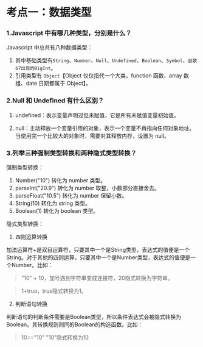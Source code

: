 # 考点一：数据类型

### 1.Javascript 中有哪几种类型，分别是什么？

Javascript 中总共有八种数据类型：

1. 其中基础类型有`String`、`Number`、`Null`、`Undefined`、`Boolean`、`Symbol`、`谷歌67出现的BigInt`。
2. 引用类型有 `Object`【Object 仅仅指代一个大类，function 函数、array 数组、date 日期都属于 Object】。

### 2.Null 和 Undefined 有什么区别？

1. undefined：表示变量声明过但未赋值，它是所有未赋值变量初始值。

2. null：主动释放一个变量引用的对象，表示一个变量不再指向任何对象地址。当使用完一个比较大的对象时，需要对其释放内存，设置为 null。

### 3.列举三种强制类型转换和两种隐式类型转换？

强制类型转换：

1. Number("10") 转化为 number 类型。
2. parseInt("20.9") 转化为 number 取整，小数部分直接舍去。
3. parseFloat("10.5") 转化为 number 保留小数。
4. String(10) 转化为 string 类型。
5. Boolean(1) 转化为 boolean 类型。


隐式类型转换：

1. 四则运算转换

加法运算符+是双目运算符，只要其中一个是String类型，表达式的值便是一个String。对于其他的四则运算，只要其中一个是Number类型，表达式的值便是一个Number。比如：
> "10" + 10，加号遇到字符串变成连接符，20隐式转换为字符串。

> 1+true，true隐式转换为1。

2. 判断语句转换

判断语句的判断条件需要是Boolean类型，所以条件表达式会被隐式转换为Boolean。其转换规则则同的Boolean的构造函数。比如：

> 10=="10" "10"隐式转换为10